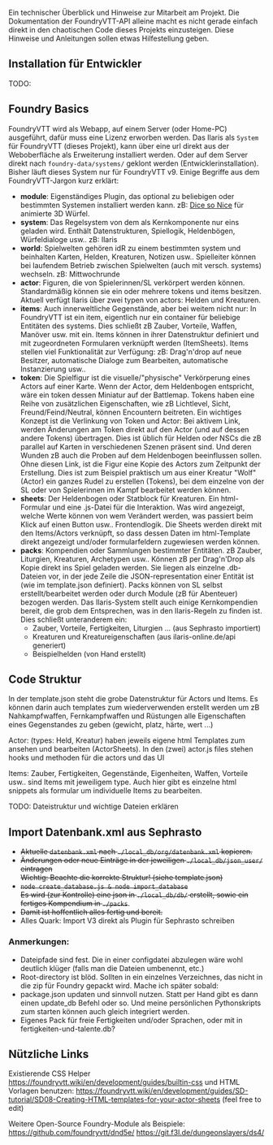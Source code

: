 Ein technischer Überblick und Hinweise zur Mitarbeit am Projekt. Die Dokumentation der FoundryVTT-API alleine macht es nicht gerade einfach direkt in den chaotischen Code dieses Projekts einzusteigen. Diese Hinweise und Anleitungen sollen etwas Hilfestellung geben. 


## Installation für Entwickler
TODO:

## Foundry Basics
FoundryVTT wird als Webapp, auf einem Server (oder Home-PC) ausgeführt, dafür muss eine Lizenz erworben werden. Das Ilaris als `System` für FoundryVTT (dieses Projekt), kann über eine url direkt aus der Weboberfläche als Erweiterung installiert werden. Oder auf dem Server direkt nach `foundry-data/systems/` geklont werden (Entwicklerinstallation). Bisher läuft dieses System nur für FoundryVTT v9.
Einige Begriffe aus dem FoundryVTT-Jargon kurz erklärt: 
- **module**: Eigenständiges Plugin, das optional zu beliebigen oder bestimmten Systemen installiert werden kann. zB: [Dice so Nice](https://foundryvtt.com/packages/dice-so-nice/) für animierte 3D Würfel.
- **system**: Das Regelsystem von dem als Kernkomponente nur eins geladen wird. Enthält Datenstrukturen, Spiellogik, Heldenbögen, Würfeldialoge usw.. zB: Ilaris
- **world**: Spielwelten gehören idR zu einem bestimmten system und beinhalten Karten, Helden, Kreaturen, Notizen usw.. Spielleiter können bei laufendem Betrieb zwischen Spielwelten (auch mit versch. systems) wechseln. zB: Mittwochrunde
- **actor**: Figuren, die von Spielerinnen/SL verkörpert werden können. Standardmäßig können sie ein oder mehrere tokens und items besitzen. Aktuell verfügt Ilaris über zwei typen von actors: Helden und Kreaturen.
- **items**: Auch innerweltliche Gegenstände, aber bei weitem nicht nur: In FoundryVTT ist ein item, eigentlich nur ein container für beliebige Entitäten des systems. Dies schließt zB Zauber, Vorteile, Waffen, Manöver usw. mit ein. Items können in ihrer Datenstruktur definiert und mit zugeordneten Formularen verknüpft werden (ItemSheets). Items stellen viel Funktionalität zur Verfügung: zB: Drag'n'drop auf neue Besitzer, automatische Dialoge zum Bearbeiten, automatische Instanzierung usw..
- **token**: Die Spielfigur ist die visuelle/"physische" Verkörperung eines Actors auf einer Karte. Wenn der Actor, dem Heldenbogen entspricht, wäre ein token dessen Miniatur auf der Battlemap. Tokens haben eine Reihe von zusätzlichen Eigenschaften, wie zB Lichtlevel, Sicht, Freund/Feind/Neutral, können Encountern beitreten. Ein wichtiges Konzept ist die Verlinkung von Token und Actor: Bei aktivem Link, werden Änderungen am Token direkt auf den Actor (und auf dessen andere Tokens) übertragen. Dies ist üblich für Helden oder NSCs die zB parallel auf Karten in verschiedenen Szenen präsent sind. Und deren Wunden zB auch die Proben auf dem Heldenbogen beeinflussen sollen. Ohne diesen Link, ist die Figur eine Kopie des Actors zum Zeitpunkt der Erstellung. Dies ist zum Beispiel praktisch um aus einer Kreatur "Wolf" (Actor) ein ganzes Rudel zu erstellen (Tokens), bei dem einzelne von der SL oder von Spielerinnen im Kampf bearbeitet werden können.
- **sheets**: Der Heldenbogen oder Statblock für Kreaturen. Ein html-Formular und eine .js-Datei für die Interaktion. Was wird angezeigt, welche Werte können von wem Verändert werden, was passiert beim Klick auf einen Button usw.. Frontendlogik. Die Sheets werden direkt mit den Items/Actors verknüpft, so dass dessen Daten im html-Template direkt angezeigt und/oder formularfeldern zugewiesen werden können.
- **packs**: Kompendien oder Sammlungen bestimmter Entitäten. zB Zauber, Liturgien, Kreaturen, Archetypen usw.. Können zB per Drag'n'Drop als Kopie direkt ins Spiel geladen werden. Sie liegen als einzelne .db-Dateien vor, in der jede Zeile die JSON-representation einer Entität ist (wie im template.json definiert). Packs können von SL selbst erstellt/bearbeitet werden oder durch Module (zB für Abenteuer) bezogen werden. Das Ilaris-System stellt auch einige Kernkompendien bereit, die grob dem Entsprechen, was in den Ilaris-Regeln zu finden ist. Dies schließt unteranderem ein:
  - Zauber, Vorteile, Fertigkeiten, Liturgien ... (aus Sephrasto importiert)
  - Kreaturen und Kreatureigenschaften (aus ilaris-online.de/api generiert)
  - Beispielhelden (von Hand erstellt)

## Code Struktur
In der template.json steht die grobe Datenstruktur für Actors und Items. Es können darin auch templates zum wiederverwenden erstellt werden um zB Nahkampfwaffen, Fernkampfwaffen und Rüstungen alle Eigenschaften eines Gegenstandes zu geben (gewicht, platz, härte, wert ...)

Actor: (types: Held, Kreatur) haben jeweils eigene html Templates zum ansehen und bearbeiten (ActorSheets). In den (zwei) actor.js files stehen hooks und methoden für die actors und das UI

Items: Zauber, Fertigkeiten, Gegenstände, Eigenheiten, Waffen, Vorteile usw.. sind Items mit jeweiligem type. Auch hier gibt es einzelne html snippets als formular um individuelle Items zu bearbeiten.

TODO: Dateistruktur und wichtige Dateien erklären




## Import Datenbank.xml aus Sephrasto

- ~~Aktuelle `datenbank.xml` nach `./local_db/org/datenbank.xml` kopieren.~~  
- ~~Änderungen oder neue Einträge in der jeweiligen `./local_db/json_user/` eintragen~~  
    ~~Wichtig: Beachte die korrekte Struktur! (siehe template.json)~~
- ~~`node create_database.js & node import_database`~~  
    ~~Es wird (zur Kontrolle) eine json in `./local_db/db/` erstellt, sowie ein fertiges Kompendium in `./packs`~~.
-  ~~Damit ist hoffentlich alles fertig und bereit.~~  
- Alles Quark: Import V3 direkt als Plugin für Sephrasto schreiben

### Anmerkungen:

-   Dateipfade sind fest. Die in einer configdatei abzulegen wäre wohl deutlich klüger (falls man die Dateien umbenennt, etc.)
-   Root-directory ist blöd. Sollten in ein einzelnes Verzeichnes, das nicht in die zip für Foundry gepackt wird. Mache ich später sobald:
-   package.json updaten und sinnvoll nutzen. Statt per Hand gibt es dann einen update_db Befehl oder so. Und meine persönlichen Pythonskripts zum starten können auch gleich integriert werden.
-   Eigenes Pack für freie Fertigkeiten und/oder Sprachen, oder mit in fertigkeiten-und-talente.db?




## Nützliche Links
Existierende CSS Helper
https://foundryvtt.wiki/en/development/guides/builtin-css
und HTML Vorlagen benutzen:
https://foundryvtt.wiki/en/development/guides/SD-tutorial/SD08-Creating-HTML-templates-for-your-actor-sheets
(feel free to edit)


Weitere Open-Source Foundry-Module als Beispiele:
https://github.com/foundryvtt/dnd5e/
https://git.f3l.de/dungeonslayers/ds4/
